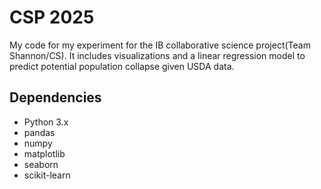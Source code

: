 # CSP 2025
My code for my experiment for the IB collaborative science project(Team Shannon/CS).
It includes visualizations and a linear regression model to predict potential population collapse given USDA data.
## Dependencies
- Python 3.x
- pandas
- numpy
- matplotlib
- seaborn
- scikit-learn

